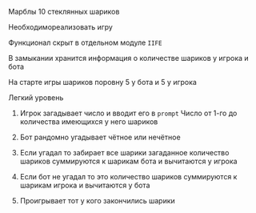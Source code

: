 

Марблы
10 стеклянных шариков



Необходимореализовать игру

Функционал скрыт в отдельном
модуле `IIFE`

В замыкании хранится информация о количестве шариков у игрока и бота

На старте игры шариков поровну 5 у бота и 5 у игрока



Легкий уровень

1. Игрок загадывает число и вводит его в `prompt` Число от 1-го до количества имеющихся у него шариков

2. Бот рандомно угадывает чётное или нечётное

3. Если угадал то забирает все шарики загаданное количество шариков суммируются к шарикам бота и вычитаются у игрока

4. Если бот не угадал то это количество шариков суммируются к шарикам игрока и вычитаются у бота

5. Проигрывает тот у кого закончились шарики


